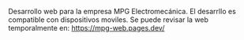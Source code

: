Desarrollo web para la empresa MPG Electromecánica.
El desarrllo es compatible con dispositivos moviles.
Se puede revisar la web temporalmente en: https://mpg-web.pages.dev/
